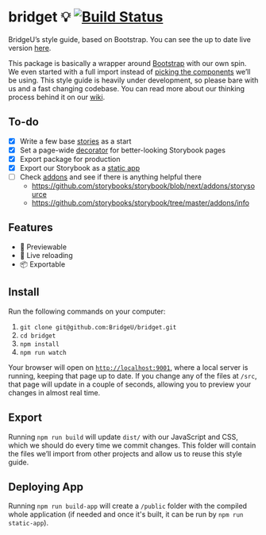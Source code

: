 # bridget 💡 [![Build Status](https://travis-ci.org/BridgeU/bridget.svg?branch=master)](https://travis-ci.org/BridgeU/bridget)
BridgeU’s style guide, based on Bootstrap.
You can see the up to date live version [here][7].

This package is basically a wrapper around [Bootstrap][5] with our own spin.
We even started with a full import instead of [picking the components][6]
we’ll be using. This style guide is heavily under development, so please bare
with us and a fast changing codebase. You can read more about our thinking
process behind it on our [wiki][8].


## To-do
- [x] Write a few base [stories][1] as a start
- [x] Set a page-wide [decorator][2] for better-looking Storybook pages
- [x] Export package for production
- [x] Export our Storybook as a [static app][0]
- [ ] Check [addons][4] and see if there is anything helpful there
  - https://github.com/storybooks/storybook/blob/next/addons/storysource
  - https://github.com/storybooks/storybook/tree/master/addons/info


## Features
- 📖 Previewable
- 🔁 Live reloading
- 📦 Exportable


## Install
Run the following commands on your computer:

1. `git clone git@github.com:BridgeU/bridget.git`
1. `cd bridget`
1. `npm install`
1. `npm run watch`

Your browser will open on [`http://localhost:9001`][0], where a local server
is running, keeping that page up to date. If you change any of the files at
`/src`, that page will update in a couple of seconds, allowing you to preview
your changes in almost real time.


## Export
Running `npm run build` will update `dist/` with our JavaScript and CSS, which
we should do every time we commit changes. This folder will contain the files
we’ll import from other projects and allow us to reuse this style guide.

## Deploying App
Running `npm run build-app` will create a `/public` folder with the compiled
whole application (if needed and once it's built, it can be run by
`npm run static-app`).

[0]: http://localhost:9001
[1]: https://storybook.js.org/basics/writing-stories/
[2]: https://storybook.js.org/basics/writing-stories/#using-decorators
[3]: https://storybook.js.org/basics/exporting-storybook/
[4]: https://storybook.js.org/addons/addon-gallery/
[5]: https://getbootstrap.com/docs/4.3/getting-started/theming/
[6]: https://getbootstrap.com/docs/4.3/getting-started/theming/#importing
[7]: https://bridgeu.github.io/bridget
[8]: https://github.com/BridgeU/bridget/wiki

